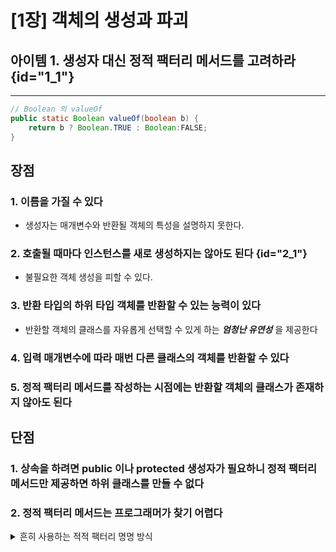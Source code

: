 # [1장] 객체의 생성과 파괴

## 아이템 1. 생성자 대신 정적 팩터리 메서드를 고려하라 {id="1_1"}

------

```java
// Boolean 의 valueOf
public static Boolean valueOf(boolean b) {
    return b ? Boolean.TRUE : Boolean:FALSE;
}
```

## 장점

### 1. 이름을 가질 수 있다

- 생성자는 매개변수와 반환될 객체의 특성을 설명하지 못한다.

### 2. 호출될 때마다 인스턴스를 새로 생성하지는 않아도 된다 {id="2_1"}

- 불필요한 객체 생성을 피할 수 있다.

### 3. 반환 타입의 하위 타입 객체를 반환할 수 있는 능력이 있다

- 반환할 객체의 클래스를 자유롭게 선택할 수 있게 하는 *__엄청난 유연성__* 을 제공한다

### 4. 입력 매개변수에 따라 매번 다른 클래스의 객체를 반환할 수 있다

### 5. 정적 팩터리 메서드를 작성하는 시점에는 반환할 객체의 클래스가 존재하지 않아도 된다

## 단점

### 1. 상속을 하려면 public 이나 protected 생성자가 필요하니 정적 팩터리 메서드만 제공하면 하위 클래스를 만들 수 없다

### 2. 정적 팩터리 메서드는 프로그래머가 찾기 어렵다

<details>
<summary>흔히 사용하는 적적 팩터리 명명 방식</summary>

- `from` : 매개변수 하나 받아서 해당 타입의 인스턴스를 반환
- `of` : 여러 매개변수를 받아 적합한 타입의 인스턴스를 반환
- `valueOf` : `from` 과 `of` 의 더 자세한 버전
- `instance` 혹은 `getInstance` : 매개변수로 명시한 인서턴스 반환(같은 인스턴스 보장은 X)
- `create` 혹은 `newInstance` : instance 혹은 getInstance와 같지만, 매번 새로운 인스턴스를 생성해 반환함을 보장한다.
- `getType` : getInstance와 같으나, 생성할 클래스가 아닌 다른 클래스에 팩터리 메서드를 정의할 때 쓴다.
  - ex) `FileStore fs = Files.getFileStore(path)`
- `newType` : newInstance와 같으나, 생성할 클래스가 아닌 다른 클래스에 팩터리 메서드를 정의할 때 쓴다.
  - ex) `BufferedReader br = Files.newBufferedReader(path)`
- `type` : `getType` 과 `newType` 의 간결한 버전
  - ex) `List<Complaint> litany = Collections.list(legacyLitany)`

</details>
